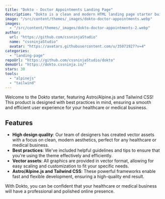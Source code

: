 ```yaml
---
title: "Dokto - Doctor Appointments Landing Page"
description: "Dokto is a clean and modern HTML landing page starter built with Tailwind CSS and Alpine JS"
image: "/src/content/themes/_images/dokto-doctor-appointments.webp"
images:
  - "/src/content/themes/_images/dokto-doctor-appointments-2.webp"
author:
  url: "https://github.com/cssninjaStudio"
  name: "cssninjaStudio"
  avatar: "https://avatars.githubusercontent.com/u/35071927?v=4"
categories:
  - "landing-page"
repoUrl: "https://github.com/cssninjaStudio/dokto"
demoUrl: "https://dokto.cssninja.io/"
stars: 30
tools:
  - "alpinejs"
  - "tailwind"
---
```


<p>
  Welcome to the Dokto starter, featuring Astro/Alpine.js and Tailwind CSS! This product is designed
  with best practices in mind, ensuring a smooth and efficient user experience for your healthcare
  or medical business.
</p>
<h2>Features</h2>
<ul>
  <li>
    <strong>High design quality</strong>: Our team of designers has created vector assets with a
    focus on clean, modern aesthetics, perfect for any healthcare or medical business.
  </li>
  <li>
    <strong>Best practices</strong>: We've included helpful guidelines and tips to ensure that
    you're using the theme effectively and efficiently.
  </li>
  <li>
    <strong>Vector assets</strong>: All graphics are provided in vector format, allowing for easy
    scaling and customization to fit your specific needs.
  </li>
  <li>
    <strong>Astro/Alpine.js and Tailwind CSS</strong>: These powerful frameworks enable fast and
    flexible development, ensuring a high-quality end result.
  </li>
</ul>
<p>
  With Dokto, you can be confident that your healthcare or medical business will have a professional
  and polished online presence.
</p>
